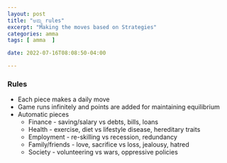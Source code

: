 ```yaml
---
layout: post
title: "ಅಮ್ಮ rules"
excerpt: "Making the moves based on Strategies"
categories: amma
tags: [ amma  ]

date: 2022-07-16T08:08:50-04:00

---
```


### Rules
* Each piece makes a daily move
* Game runs infinitely and points are added for maintaining equilibrium
* Automatic pieces
  * Finance - saving/salary vs debts, bills, loans
  * Health - exercise, diet vs lifestyle disease, hereditary traits
  * Employment - re-skilling vs recession, redundancy
  * Family/friends - love, sacrifice vs loss, jealousy, hatred
  * Society - volunteering vs wars, oppressive policies
